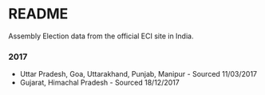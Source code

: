# README #

Assembly Election data from the official ECI site in India.

### 2017 ###

* Uttar Pradesh, Goa, Uttarakhand, Punjab, Manipur - Sourced 11/03/2017
* Gujarat, Himachal Pradesh - Sourced 18/12/2017